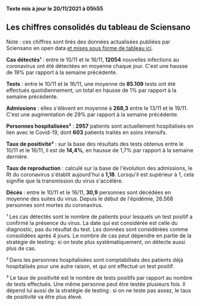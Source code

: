 <strong>Texte mis à jour le 20/11/2021 à 05h55</strong><h2>Les chiffres consolidés du tableau de Sciensano</h2><p>Note : ces chiffres sont tirés des données actualisées publiées par Sciensano en open data <a href='https://datastudio.google.com/embed/u/0/reporting/c14a5cfc-cab7-4812-848c-0369173148ab/page/ZwmOB_blank'>et mises sous forme de tableau ici</a>.<p><strong>Cas détectés¹</strong> : entre le 10/11 et le 16/11,<strong> 12054</strong> nouvelles infections au coronavirus ont été détectées en moyenne chaque jour. C'est une hausse de 19% par rapport à la semaine précédente.<p><strong>Tests</strong> : entre le 10/11 et le 16/11, une moyenne de<strong> 85.109</strong> tests ont été effectués quotidiennement, un total en hausse de 1% par rapport à la semaine précédente.<p><strong>Admissions</strong> : elles s'élèvent en moyenne à <strong> 268,3</strong> entre le 13/11 et le 19/11. C'est une augmentation de 29% par rapport à la semaine précédente.<p><strong>Personnes hospitalisées²</strong> : <strong>2957</strong> patients sont actuellement hospitalisés en lien avec le Covid-19, dont <strong>603</strong> patients traités en soins intensifs.<p><strong>Taux de positivité³</strong> : sur la base des résultats des tests obtenus entre le 10/11 et le 16/11, il est de <strong>14,4%</strong>, en hausse de 1,7% par rapport à la semaine dernière.<p><strong>Taux de reproduction</strong> : calculé sur la base de l'évolution des admissions, le Rt du coronavirus s'établit aujourd'hui à <strong>1,18</strong>. Lorsqu'il est supérieur à 1, cela signifie que la transmission du virus s'accélère.<p><strong>Décès</strong> : entre le 10/11 et le 16/11,<strong> 30,9</strong> personnes sont décédées en moyenne des suites du virus. Depuis le début de l'épidémie, 26.568 personnes sont mortes du coronavirus.<p>¹ Les cas détectés sont le nombre de patients pour lesquels un test positif a confirmé la présence du virus. La date qui est considérée est celle du diagnostic, pas du résultat du test. Les données sont considérées comme consolidées après 4 jours. Le nombre de cas peut dépendre en partie de la stratégie de testing : si on teste plus systématiquement, on détecte aussi plus de cas.<p>² Dans les personnes hospitalisées sont comptabilisés des patients déjà hospitalisés pour une autre raison, et qui ont effectué un test positif.<p>³ Le taux de positivité est le nombre de tests positifs par rapport au nombre de tests effectués. Une même personne peut être testée plusieurs fois. Il dépend lui aussi de la stratégie de testing : si on ne teste pas assez, le taux de positivité va être plus élevé.